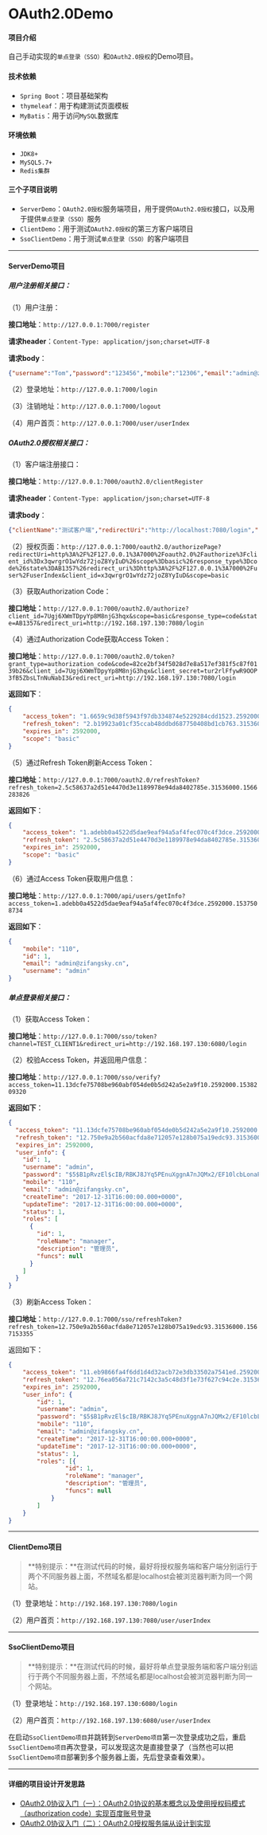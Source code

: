 # OAuth2.0Demo

#### 项目介绍
自己手动实现的`单点登录（SSO）`和`OAuth2.0授权`的Demo项目。 

#### 技术依赖 ####

- `Spring Boot`：项目基础架构
- `thymeleaf`：用于构建测试页面模板
- `MyBatis`：用于访问`MySQL`数据库 

#### 环境依赖 ####

- `JDK8+`
- `MySQL5.7+`
- `Redis集群`

#### 三个子项目说明 ####

- `ServerDemo`：`OAuth2.0授权`服务端项目，用于提供`OAuth2.0授权`接口，以及用于提供`单点登录（SSO）`服务
- `ClientDemo`：用于测试`OAuth2.0授权`的第三方客户端项目
- `SsoClientDemo`：用于测试`单点登录（SSO）`的客户端项目

------

#### ServerDemo项目 ####

##### 用户注册相关接口： #####

（1）用户注册：

**接口地址**：`http://127.0.0.1:7000/register`

**请求header**：`Content-Type: application/json;charset=UTF-8`

**请求body**：

```json
{"username":"Tom","password":"123456","mobile":"12306","email":"admin@zifangsky.cn"}
```

（2）登录地址：`http://127.0.0.1:7000/login`

（3）注销地址：`http://127.0.0.1:7000/logout`

（4）用户首页：`http://127.0.0.1:7000/user/userIndex`



##### OAuth2.0授权相关接口： #####

（1）客户端注册接口：

**接口地址**：`http://127.0.0.1:7000/oauth2.0/clientRegister`

**请求header**：`Content-Type: application/json;charset=UTF-8`

**请求body**：

```json
{"clientName":"测试客户端","redirectUri":"http://localhost:7080/login","description":"这是一个测试客户端服务"}
```

（2）授权页面：`http://127.0.0.1:7000/oauth2.0/authorizePage?redirectUri=http%3A%2F%2F127.0.0.1%3A7000%2Foauth2.0%2Fauthorize%3Fclient_id%3Dx3qwrgrO1wYdz72joZ8YyIuD%26scope%3Dbasic%26response_type%3Dcode%26state%3DAB1357%26redirect_uri%3Dhttp%3A%2F%2F127.0.0.1%3A7000%2Fuser%2FuserIndex&client_id=x3qwrgrO1wYdz72joZ8YyIuD&scope=basic`

（3）获取Authorization Code：

**接口地址：**`http://127.0.0.1:7000/oauth2.0/authorize?client_id=7Ugj6XWmTDpyYp8M8njG3hqx&scope=basic&response_type=code&state=AB1357&redirect_uri=http://192.168.197.130:7080/login`

（4）通过Authorization Code获取Access Token：

**接口地址**：`http://127.0.0.1:7000/oauth2.0/token?grant_type=authorization_code&code=82ce2bf34f5028d7e8a517ef381f5c87f0139b26&client_id=7Ugj6XWmTDpyYp8M8njG3hqx&client_secret=tur2rlFfywR9OOP3fB5ZbsLTnNuNabI3&redirect_uri=http://192.168.197.130:7080/login`

**返回如下**：

```json
{
	"access_token": "1.6659c9d38f5943f97db334874e5229284cdd1523.2592000.1537600367",
	"refresh_token": "2.b19923a01cf35ccab48ddbd687750408bd1cb763.31536000.1566544316",
	"expires_in": 2592000,
	"scope": "basic"
}
```

（5）通过Refresh Token刷新Access Token：

**接口地址**：`http://127.0.0.1:7000/oauth2.0/refreshToken?refresh_token=2.5c58637a2d51e4470d3e1189978e94da8402785e.31536000.1566283826`

**返回如下**：

```json
{
	"access_token": "1.adebb0a4522d5dae9eaf94a5af4fec070c4f3dce.2592000.1537508734",
	"refresh_token": "2.5c58637a2d51e4470d3e1189978e94da8402785e.31536000.1566283826",
	"expires_in": 2592000,
	"scope": "basic"
}
```

（6）通过Access Token获取用户信息：

**接口地址**：`http://127.0.0.1:7000/api/users/getInfo?access_token=1.adebb0a4522d5dae9eaf94a5af4fec070c4f3dce.2592000.1537508734`

**返回如下**：

```json
{
	"mobile": "110",
	"id": 1,
	"email": "admin@zifangsky.cn",
	"username": "admin"
}
```



##### 单点登录相关接口： #####

（1）获取Access Token：

**接口地址**：`http://127.0.0.1:7000/sso/token?channel=TEST_CLIENT1&redirect_uri=http://192.168.197.130:6080/login`

（2）校验Access Token，并返回用户信息：

**接口地址**：`http://127.0.0.1:7000/sso/verify?access_token=11.13dcfe75708be960abf054de0b5d242a5e2a9f10.2592000.1538209320`

**返回如下**：

```json
{
  "access_token": "11.13dcfe75708be960abf054de0b5d242a5e2a9f10.2592000.1538209320",
  "refresh_token": "12.750e9a2b560acfda8e712057e128b075a19edc93.31536000.1567153355",
  "expires_in": 2592000,
  "user_info": {
    "id": 1,
    "username": "admin",
    "password": "$5$B1pRvzEl$cIB/RBKJ8JYq5PEnuXggnA7nJQMx2/EF10lcbLonaP3",
    "mobile": "110",
    "email": "admin@zifangsky.cn",
    "createTime": "2017-12-31T16:00:00.000+0000",
    "updateTime": "2017-12-31T16:00:00.000+0000",
    "status": 1,
    "roles": [
      {
        "id": 1,
        "roleName": "manager",
        "description": "管理员",
        "funcs": null
      }
    ]
  }
}
```

（3）刷新Access Token：

**接口地址**：`http://127.0.0.1:7000/sso/refreshToken?refresh_token=12.750e9a2b560acfda8e712057e128b075a19edc93.31536000.1567153355`

返回如下：

```json
{
	"access_token": "11.eb9866fa4f6dd1d4d32acb72e3db33502a7541ed.2592000.1538536378",
	"refresh_token": "12.76ea056a721c7142c3a5c48d3f1e73f627c94c2e.31536000.1567231591",
	"expires_in": 2592000,
	"user_info": {
		"id": 1,
		"username": "admin",
		"password": "$5$B1pRvzEl$cIB/RBKJ8JYq5PEnuXggnA7nJQMx2/EF10lcbLonaP3",
		"mobile": "110",
		"email": "admin@zifangsky.cn",
		"createTime": "2017-12-31T16:00:00.000+0000",
		"updateTime": "2017-12-31T16:00:00.000+0000",
		"status": 1,
		"roles": [{
				"id": 1,
				"roleName": "manager",
				"description": "管理员",
				"funcs": null
			}
		]
	}
}
```

------

#### ClientDemo项目 ####

> **特别提示：**在测试代码的时候，最好将授权服务端和客户端分别运行于两个不同服务器上面，不然域名都是localhost会被浏览器判断为同一个网站。 

（1）登录地址：`http://192.168.197.130:7080/login`

（2）用户首页：`http://192.168.197.130:7080/user/userIndex`

------

#### SsoClientDemo项目 ####

> **特别提示：**在测试代码的时候，最好将单点登录服务端和客户端分别运行于两个不同服务器上面，不然域名都是localhost会被浏览器判断为同一个网站。 

（1）登录地址：`http://192.168.197.130:6080/login`

（2）用户首页：`http://192.168.197.130:6080/user/userIndex`

在启动`SsoClientDemo项目`并跳转到`ServerDemo项目`第一次登录成功之后，重启`SsoClientDemo项目`再次登录，可以发现这次是直接登录了（当然也可以把`SsoClientDemo项目`部署到多个服务器上面，先后登录查看效果）。

------

#### 详细的项目设计开发思路 ####

- [OAuth2.0协议入门（一）：OAuth2.0协议的基本概念以及使用授权码模式（authorization code）实现百度账号登录](https://www.zifangsky.cn/1309.html)
- [OAuth2.0协议入门（二）：OAuth2.0授权服务端从设计到实现](https://www.zifangsky.cn/1313.html)

